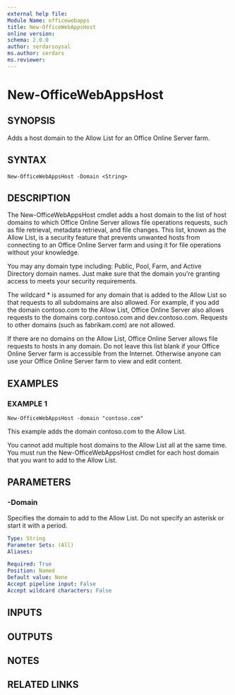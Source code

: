 ```yaml
---
external help file:
Module Name: officewebapps
title: New-OfficeWebAppsHost
online version:
schema: 2.0.0
author: serdarsoysal
ms.author: serdars
ms.reviewer:
---
```


# New-OfficeWebAppsHost

## SYNOPSIS
Adds a host domain to the Allow List for an Office Online Server farm.

## SYNTAX

```
New-OfficeWebAppsHost -Domain <String>
```

## DESCRIPTION
The New-OfficeWebAppsHost cmdlet adds a host domain to the list of host domains to which Office Online Server allows file operations requests, such as file retrieval, metadata retrieval, and file changes.
This list, known as the Allow List, is a security feature that prevents unwanted hosts from connecting to an Office Online Server farm and using it for file operations without your knowledge.

You may any domain type including: Public, Pool, Farm, and Active Directory domain names.
Just make sure that the domain you're granting access to meets your security requirements.

The wildcard * is assumed for any domain that is added to the Allow List so that requests to all subdomains are also allowed.
For example, if you add the domain contoso.com to the Allow List, Office Online Server also allows requests to the domains corp.contoso.com and dev.contoso.com.
Requests to other domains (such as fabrikam.com) are not allowed.

If there are no domains on the Allow List, Office Online Server allows file requests to hosts in any domain.
Do not leave this list blank if your Office Online Server farm is accessible from the Internet.
Otherwise anyone can use your Office Online Server farm to view and edit content.

## EXAMPLES

### EXAMPLE 1
```
New-OfficeWebAppsHost -domain "contoso.com"
```

This example adds the domain contoso.com to the Allow List.

You cannot add multiple host domains to the Allow List all at the same time.
You must run the New-OfficeWebAppsHost cmdlet for each host domain that you want to add to the Allow List.

## PARAMETERS

### -Domain
Specifies the domain to add to the Allow List.
Do not specify an asterisk or start it with a period.

```yaml
Type: String
Parameter Sets: (All)
Aliases:

Required: True
Position: Named
Default value: None
Accept pipeline input: False
Accept wildcard characters: False
```

## INPUTS

## OUTPUTS

## NOTES

## RELATED LINKS
